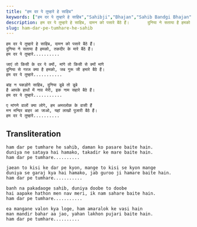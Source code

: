 ```yaml
---
title: "हम दर पे तुम्हारे हे साहिब"
keywords: ["हम दर पे तुम्हारे हे साहिब","Sahibji","Bhajan","Sahib Bandgi Bhajan","Sant Kabir Bhajan","bhajan lyrics","साहिब बंदगी भजन","भजन"]
description: हम दर पे तुम्हारे हे साहिब, दामन को पसारे बैठे हैं।       दुनिया ने सताया है हमको, तकदीर के मारे बैठे हैं।       हम दर पे तुम्हारे..........
slug: ham-dar-pe-tumhare-he-sahib
---
```


  
    हम दर पे तुम्हारे हे साहिब, दामन को पसारे बैठे हैं।  
    दुनिया ने सताया है हमको, तकदीर के मारे बैठे हैं।  
    हम दर पे तुम्हारे..........  
  
    जाएं तो किसी के दर पे क्यों, मांगे तो किसी से क्यों मांगे  
    दुनिया से गरज क्या है हमको, जब गुरू जी हमारे बैठे हैं।  
    हम दर पे तुम्हारे...........  
  
    बांह न पकड़ोगे साहिब, दुनिया डूबे तो डूबे  
    है आपके हाथों में नाव मेरी, इक नाम सहारे बैठे हैं।  
    हम दर पे तुम्हारे...........  
  
    ए मांगने वालों क्या लोगे, हम अमरलोक के वासी हैं  
    मन मन्दिर बाहर आ जाओ, यहां लाखों पुजारी बैठे हैं।  
    हम दर पे तुम्हारे..........  


## Transliteration

  
    ham dar pe tumhare he sahib, daman ko pasare baite hain.  
    duniya ne sataya hai hamako, takadir ke mare baite hain.  
    ham dar pe tumhare..........  
  
    jaean to kisi ke dar pe kyon, mange to kisi se kyon mange  
    duniya se garaj kya hai hamako, jab guroo ji hamare baite hain.  
    ham dar pe tumhare...........  
  
    banh na pakadaoge sahib, duniya doobe to doobe  
    hai aapake hathon men nav meri, ik nam sahare baite hain.  
    ham dar pe tumhare...........  
  
    ea mangane valon kya loge, ham amaralok ke vasi hain  
    man mandir bahar aa jao, yahan lakhon pujari baite hain.  
    ham dar pe tumhare..........  

  
